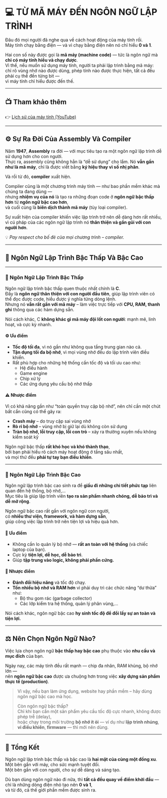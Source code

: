 # 💻 TỪ MÃ MÁY ĐẾN NGÔN NGỮ LẬP TRÌNH

Đâu đó mọi người đã nghe qua về cách hoạt động của máy tính rồi.  
Máy tính chạy bằng điện — và vì chạy bằng điện nên nó chỉ hiểu **0 và 1**.  

Hai con số này được gọi là **mã máy (machine code)** — tức là ngôn ngữ mà **chỉ có máy tính hiểu và chạy được**.  
Vì thế, nếu muốn sử dụng máy tính, người ta phải lập trình bằng mã máy:  
chỉ rõ vùng nhớ nào được dùng, phép tính nào được thực hiện, tất cả đều phải cụ thể đến từng bit —  
vì máy tính chỉ hiểu được đến thế.

---

## 📺 Tham khảo thêm

👉 [Lịch sử của máy tính (YouTube)](https://www.youtube.com/watch?v=RN8UgMsXRlI&list=PLnRl-W3gZI788IfRMPcXIeOzsA7C66_ED)

---

## ⚙️ Sự Ra Đời Của Assembly Và Compiler

Năm **1947**, **Assembly** ra đời — với mục tiêu tạo ra một ngôn ngữ lập trình dễ sử dụng hơn cho con người.  
Thực ra, assembly cũng không hẳn là “dễ sử dụng” cho lắm. Nó **vẫn gần như là mã máy**, chỉ là được viết bằng **ký hiệu thay vì số nhị phân**.  

Và rồi từ đó, **compiler** xuất hiện.  

Compiler cũng là một chương trình máy tính — như bao phần mềm khác mà chúng ta đang dùng —  
nhưng **nhiệm vụ của nó** là tạo ra những đoạn code ở **ngôn ngữ bậc thấp hơn** từ **ngôn ngữ bậc cao hơn**,  
và cuối cùng là **biên dịch thành mã máy** (tùy loại compiler).  

Sự xuất hiện của compiler khiến việc lập trình trở nên dễ dàng hơn rất nhiều,  
vì cú pháp của các ngôn ngữ lập trình nó **thân thiện và gần gũi với con người hơn**.

💡 *Pay respect cho bố đẻ của mọi chương trình – compiler.*

---

## 🧩 Ngôn Ngữ Lập Trình Bậc Thấp Và Bậc Cao

---

### 🔹 Ngôn Ngữ Lập Trình Bậc Thấp

Ngôn ngữ lập trình bậc thấp quen thuộc nhất chính là **C**.  
Đây là **ngôn ngữ thân thiện với con người đầu tiên**, giúp lập trình viên có thể đọc được code, hiểu được ý nghĩa từng dòng lệnh.  
Nhưng nó **vẫn rất gần với mã máy** – làm việc trực tiếp với **CPU, RAM, thanh ghi** thông qua các hàm dựng sẵn.

Nói cách khác, C **không khác gì mã máy đội lốt con người**: mạnh mẽ, linh hoạt, và cực kỳ nhanh.

#### ⚙️ Ưu điểm
- **Tốc độ tối đa**, vì nó gần như không qua tầng trung gian nào cả.  
- **Tận dụng tối đa bộ nhớ**, vì mọi vùng nhớ đều do lập trình viên điều khiển.  
- Rất phù hợp cho những hệ thống cần tốc độ và tối ưu cao như:
  - Hệ điều hành  
  - Game engine  
  - Chip xử lý  
  - Các ứng dụng yêu cầu bộ nhớ thấp  

#### ⚠️ Nhược điểm
Vì có khả năng gần như “toàn quyền truy cập bộ nhớ”, nên chỉ cần một chút bất cẩn cũng có thể gây ra:
- **Crash máy** – do truy cập sai vùng nhớ  
- **Rò rỉ bộ nhớ** – vùng nhớ bị giữ lại dù không còn sử dụng  
- **Tràn bộ nhớ, lỗi truy cập, lỗi con trỏ** – xảy ra thường xuyên nếu không kiểm soát kỹ  

Ngôn ngữ bậc thấp **rất khó học và khó thành thạo**,  
bởi bạn phải hiểu rõ cách máy hoạt động ở tầng sâu nhất,  
và mọi thứ đều **phải tự tay bạn điều khiển**.

---

### 🔹 Ngôn Ngữ Lập Trình Bậc Cao

Ngôn ngữ lập trình bậc cao sinh ra để **giấu đi những chi tiết phức tạp** liên quan đến hệ thống, bộ nhớ,…  
Mục tiêu là giúp lập trình viên **tạo ra sản phẩm nhanh chóng, dễ bảo trì và dễ mở rộng**.

Ngôn ngữ bậc cao rất gần với ngôn ngữ con người,  
có **nhiều thư viện, framework, và hàm dựng sẵn**,  
giúp công việc lập trình trở nên tiện lợi và hiệu quả hơn.

#### 🌱 Ưu điểm
- Không cần lo quản lý bộ nhớ — **rất an toàn với hệ thống** (và chiếc laptop của bạn).  
- Cực kỳ **tiện lợi, dễ học, dễ bảo trì**.  
- Giúp **tập trung vào logic, không phải phần cứng.**

#### 🪫 Nhược điểm
- **Đánh đổi hiệu năng** và tốc độ chạy.  
- **Tốn nhiều bộ nhớ và RAM hơn** vì phải duy trì các chức năng “dư thừa” như:
  - Bộ thu gom rác (garbage collector)  
  - Các lớp kiểm tra hệ thống, quản lý phân vùng,…  

Nói cách khác, ngôn ngữ bậc cao **hy sinh tốc độ để đổi lấy sự an toàn và tiện lợi.**

---

## ⚖️ Nên Chọn Ngôn Ngữ Nào?

Việc lựa chọn ngôn ngữ **bậc thấp hay bậc cao** phụ thuộc vào **nhu cầu và mục đích** của bạn.  

Ngày nay, các máy tính đều rất mạnh — chip đa nhân, RAM khủng, bộ nhớ lớn —  
nên **ngôn ngữ bậc cao** được ưa chuộng hơn trong việc **xây dựng sản phẩm thực tế (production)**.  

> Vì vậy, nếu bạn làm ứng dụng, website hay phần mềm – hãy dùng ngôn ngữ bậc cao mà học.  
>  
> Còn ngôn ngữ bậc thấp?  
> Chỉ khi bạn cần một sản phẩm yêu cầu tốc độ cực nhanh, không được phép trễ (delay),  
> hoặc chạy trong môi trường **bộ nhớ ít ỏi** — ví dụ như **lập trình nhúng**, **vi điều khiển**, **firmware** — thì mới nên dùng.

---

## 🧠 Tổng Kết

Ngôn ngữ lập trình bậc thấp và bậc cao là **hai mặt của cùng một đồng xu**.  
Một bên gần với máy, cho sức mạnh tuyệt đối.  
Một bên gần với con người, cho sự dễ dàng và sáng tạo.

Dù bạn dùng ngôn ngữ nào đi nữa, thì **tất cả đều quay về điểm khởi đầu** —  
chỉ là những dòng điện nhỏ tạo nên **0 và 1**,  
và từ đó, cả thế giới phần mềm được sinh ra.

